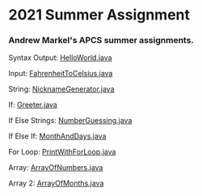 # 2021 Summer Assignment

### Andrew Markel's APCS summer assignments.


Syntax Output: [HelloWorld.java](https://github.com/Andrew-M3373/2021SummerAssignment/blob/master/SummerAssignment/src/HelloWorld.java) 

Input: [FahrenheitToCelsius.java](https://github.com/Andrew-M3373/2021SummerAssignment/blob/master/SummerAssignment/src/FahrenheitToCelsius.java) 

String: [NicknameGenerator.java](https://github.com/Andrew-M3373/2021SummerAssignment/blob/master/SummerAssignment/src/NicknameGenerator.java) 

If: [Greeter.java](https://github.com/Andrew-M3373/2021SummerAssignment/blob/master/SummerAssignment/src/Greeter.java) 

If Else Strings: [NumberGuessing.java](https://github.com/Andrew-M3373/2021SummerAssignment/blob/master/SummerAssignment/src/NumberGuessing.java) 

If Else If: [MonthAndDays.java](https://github.com/Andrew-M3373/2021SummerAssignment/blob/master/SummerAssignment/src/MonthAndDays.java) 

For Loop: [PrintWithForLoop.java](https://github.com/Andrew-M3373/2021SummerAssignment/blob/master/SummerAssignment/src/PrintWithForLoop.java) 

Array: [ArrayOfNumbers.java](https://github.com/Andrew-M3373/2021SummerAssignment/blob/master/SummerAssignment/src/ArrayOfNumbers.java) 

Array 2: [ArrayOfMonths.java](https://github.com/Andrew-M3373/2021SummerAssignment/blob/master/SummerAssignment/src/ArrayOfMonths.java) 
